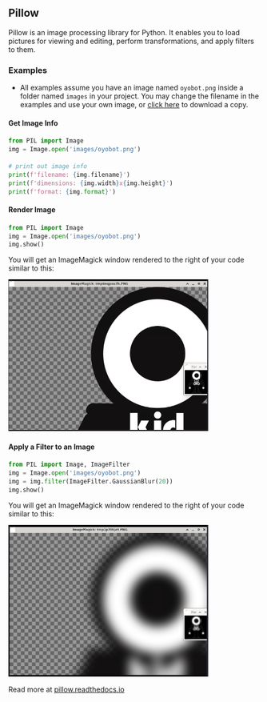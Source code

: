 ## Pillow

Pillow is an image processing library for Python. It enables you to load pictures for viewing and editing, perform transformations, and apply filters to them.

### Examples

-   All examples assume you have an image named `oyobot.png` inside a folder named `images` in your project. You may change the filename in the examples and use your own image, or <a download="oyobot.png" href="../../assets/img/oyobot.png" title="Download image">click here</a> to download a copy.

#### Get Image Info

```python
from PIL import Image
img = Image.open('images/oyobot.png')

# print out image info
print(f'filename: {img.filename}')
print(f'dimensions: {img.width}x{img.height}')
print(f'format: {img.format}')
```

#### Render Image

```python
from PIL import Image
img = Image.open('images/oyobot.png')
img.show()
```

You will get an ImageMagick window rendered to the right of your code similar
to this:

<img src="../../assets/img/pillow-render.png" width="400px"/>

#### Apply a Filter to an Image

```python
from PIL import Image, ImageFilter
img = Image.open('images/oyobot.png')
img = img.filter(ImageFilter.GaussianBlur(20))
img.show()
```

You will get an ImageMagick window rendered to the right of your code similar
to this:

<img src="../../assets/img/pillow-gaussian-blur.png" width="400px"/>

Read more at <a href="https://pillow.readthedocs.io/en/stable/">pillow.readthedocs.io</a>
